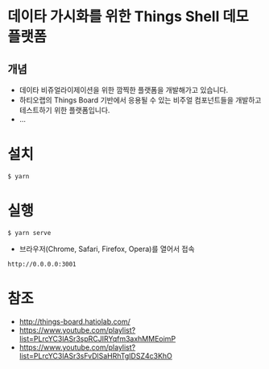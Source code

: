 # 데이타 가시화를 위한 Things Shell 데모 플랫폼
## 개념
* 데이타 비쥬얼라이제이션을 위한 깜찍한 플랫폼을 개발해가고 있습니다.
* 하티오랩의 Things Board 기반에서 응용될 수 있는 비주얼 컴포넌트들을 개발하고 테스트하기 위한 플랫폼입니다.
* ...
# 설치
```
$ yarn
```
# 실행
```
$ yarn serve
```
* 브라우저(Chrome, Safari, Firefox, Opera)를 열어서 접속
```
http://0.0.0.0:3001
```
# 참조
* http://things-board.hatiolab.com/
* https://www.youtube.com/playlist?list=PLrcYC3lASr3spRCJIRYqfm3axhMMEoimP
* https://www.youtube.com/playlist?list=PLrcYC3lASr3sFvDlSaHRhTgIDSZ4c3KhO